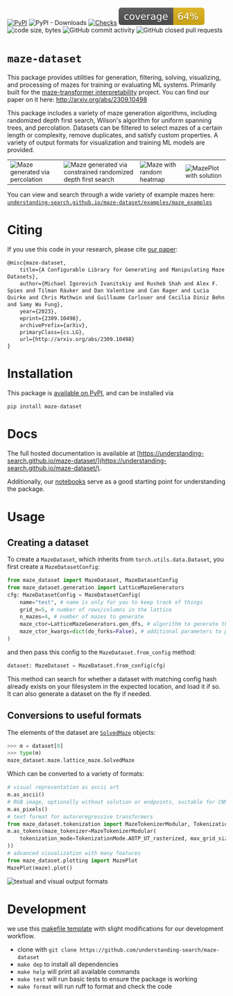 [![PyPI](https://img.shields.io/pypi/v/maze-dataset)](https://pypi.org/project/maze-dataset/)
![PyPI - Downloads](https://img.shields.io/pypi/dm/maze-dataset)
[![Checks](https://github.com/understanding-search/maze-dataset/actions/workflows/checks.yml/badge.svg)](https://github.com/understanding-search/maze-dataset/actions/workflows/checks.yml)
[![Coverage](docs/coverage/coverage.svg)](docs/coverage/coverage.txt)
![code size, bytes](https://img.shields.io/github/languages/code-size/understanding-search/maze-dataset)
![GitHub commit activity](https://img.shields.io/github/commit-activity/t/understanding-search/maze-dataset)
![GitHub closed pull requests](https://img.shields.io/github/issues-pr-closed/understanding-search/maze-dataset)


# `maze-dataset`

This package provides utilities for generation, filtering, solving, visualizing, and processing of mazes for training or evaluating ML systems. Primarily built for the [maze-transformer interpretability](https://github.com/understanding-search/maze-transformer) project. You can find our paper on it here: http://arxiv.org/abs/2309.10498

This package includes a variety of maze generation algorithms, including randomized depth first search, Wilson's algorithm for uniform spanning trees, and percolation. Datasets can be filtered to select mazes of a certain length or complexity, remove duplicates, and satisfy custom properties. A variety of output formats for visualization and training ML models are provided.

|   |   |   |   |
|---|---|---|---|
| ![Maze generated via percolation](docs/assets/maze_perc.png) |  ![Maze generated via constrained randomized depth first search](docs/assets/maze_dfs_constrained.png)  |  ![Maze with random heatmap](docs/assets/mazeplot_heatmap.png)  |  ![MazePlot with solution](docs/assets/mazeplot_path.png)  |


You can view and search through a wide variety of example mazes here: [`understanding-search.github.io/maze-dataset/examples/maze_examples`](https://understanding-search.github.io/maze-dataset/examples/maze_examples.html)

# Citing

If you use this code in your research, please cite [our paper](http://arxiv.org/abs/2309.10498):

```
@misc{maze-dataset,
    title={A Configurable Library for Generating and Manipulating Maze Datasets}, 
    author={Michael Igorevich Ivanitskiy and Rusheb Shah and Alex F. Spies and Tilman Räuker and Dan Valentine and Can Rager and Lucia Quirke and Chris Mathwin and Guillaume Corlouer and Cecilia Diniz Behn and Samy Wu Fung},
    year={2023},
    eprint={2309.10498},
    archivePrefix={arXiv},
    primaryClass={cs.LG},
    url={http://arxiv.org/abs/2309.10498}
}
```


# Installation
This package is [available on PyPI](https://pypi.org/project/maze-dataset/), and can be installed via
```
pip install maze-dataset
```

# Docs

The full hosted documentation is available at [https://understanding-search.github.io/maze-dataset/](https://understanding-search.github.io/maze-dataset/).

Additionally, our [notebooks](https://understanding-search.github.io/maze-dataset/notebooks) serve as a good starting point for understanding the package.

# Usage

## Creating a dataset

To create a `MazeDataset`, which inherits from `torch.utils.data.Dataset`, you first create a `MazeDatasetConfig`:

```python
from maze_dataset import MazeDataset, MazeDatasetConfig
from maze_dataset.generation import LatticeMazeGenerators
cfg: MazeDatasetConfig = MazeDatasetConfig(
	name="test", # name is only for you to keep track of things
	grid_n=5, # number of rows/columns in the lattice
	n_mazes=4, # number of mazes to generate
	maze_ctor=LatticeMazeGenerators.gen_dfs, # algorithm to generate the maze
    maze_ctor_kwargs=dict(do_forks=False), # additional parameters to pass to the maze generation algorithm
)
```

and then pass this config to the `MazeDataset.from_config` method:

```python
dataset: MazeDataset = MazeDataset.from_config(cfg)
```

This method can search for whether a dataset with matching config hash already exists on your filesystem in the expected location, and load it if so. It can also generate a dataset on the fly if needed.

## Conversions to useful formats

The elements of the dataset are [`SolvedMaze`](maze_dataset/maze/lattice_maze.py) objects:
```python
>>> m = dataset[0]
>>> type(m)
maze_dataset.maze.lattice_maze.SolvedMaze
```

Which can be converted to a variety of formats:
```python
# visual representation as ascii art
m.as_ascii() 
# RGB image, optionally without solution or endpoints, suitable for CNNs
m.as_pixels() 
# text format for autoreregressive transformers
from maze_dataset.tokenization import MazeTokenizerModular, TokenizationMode
m.as_tokens(maze_tokenizer=MazeTokenizerModular(
    tokenization_mode=TokenizationMode.AOTP_UT_rasterized, max_grid_size=100,
))
# advanced visualization with many features
from maze_dataset.plotting import MazePlot
MazePlot(maze).plot()
```

![textual and visual output formats](docs/assets/output_formats.png)


# Development

we use this [makefile template](https://github.com/mivanit/python-project-makefile-template) with slight modifications for our development workflow.

- clone with `git clone https://github.com/understanding-search/maze-dataset`
- `make dep` to install all dependencies
- `make help` will print all available commands
- `make test` will run basic tests to ensure the package is working
- `make format` will run ruff to format and check the code



